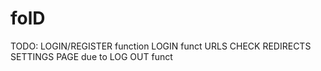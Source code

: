 # folD
TODO:
LOGIN/REGISTER function
LOGIN funct
URLS CHECK
REDIRECTS
SETTINGS PAGE due to LOG OUT funct